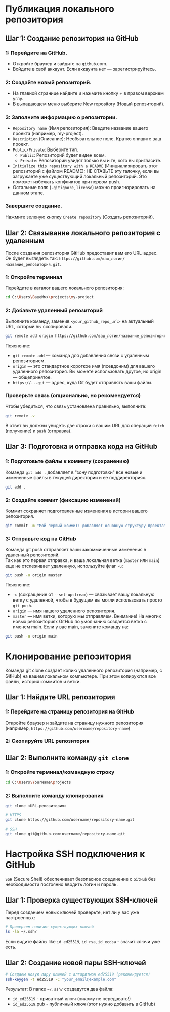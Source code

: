 # Публикация локального репозитория
## Шаг 1: Создание репозитория на GitHub
### 1: Перейдите на GitHub.

* Откройте браузер и зайдите на `github`.com.  
* Войдите в свой аккаунт. Если аккаунта нет — зарегистрируйтесь.  

### 2: Создайте новый репозиторий.

* На главной странице найдите и нажмите кнопку + в правом верхнем углу.  
* В выпадающем меню выберите New repository (Новый репозиторий).  

### 3: Заполните информацию о репозитории.

* `Repository name` (Имя репозитория): Введите название вашего проекта (например, my-project).  
* `Description` (Описание): Необязательное поле. Кратко опишите ваш проект.  
* `Public/Private`: Выберите тип.  
    * `Public`: Репозиторий будет виден всем.    
    * `Private`: Репозиторий увидят только вы и те, кого вы пригласите.  
* `Initialize this repository with a README` (Инициализировать этот репозиторий с файлом README): НЕ СТАВЬТЕ эту галочку, если вы загружаете уже существующий локальный репозиторий. Это поможет избежать конфликтов при первом push.  
* Остальные поля (`.gitignore`, `license`) можно проигнорировать на данном этапе.  

### Завершите создание.
Нажмите зеленую кнопку `Create repository` (Создать репозиторий).  

## Шаг 2: Связывание локального репозитория с удаленным
После создания репозитория GitHub предоставит вам его URL-адрес. Он будет выглядеть так: `https://github.com/ваш_логин/название_репозитория.git`.  

### 1: Откройте терминал
Перейдите в каталог вашего локального репозитория:
```bash
cd C:\Users\ВашеИмя\projects\my-project
```
### 2: Добавьте удаленный репозиторий
Выполните команду, заменив `<your_github_repo_url>` на актуальный URL, который вы скопировали.  
```bash
git remote add origin https://github.com/ваш_логин/название_репозитория.git
```

Пояснение:  
* `git remote add` — команда для добавления связи с удаленным репозиторием.  
* `origin` — это стандартное короткое имя (псевдоним) для вашего удаленного репозитория. Вы можете использовать другое, но origin — общепринятое.  
* `https://...git` — адрес, куда Git будет отправлять ваши файлы.  

### Проверьте связь (опционально, но рекомендуется)
Чтобы убедиться, что связь установлена правильно, выполните:  
```bash
git remote -v
```
В ответ вы должны увидеть две строки с вашим URL для операций `fetch` (получение) и `push` (отправка).  

## Шаг 3: Подготовка и отправка кода на GitHub

### 1: Подготовьте файлы к коммиту (сохранению)
Команда `git add .` добавляет в "зону подготовки" все новые и измененные файлы в текущей директории и ее поддиректориях.
```bash
git add .
```
### 2: Создайте коммит (фиксацию изменений)
Коммит сохраняет подготовленные изменения в истории вашего репозитория. 
```bash
git commit -m "Мой первый коммит: добавляет основную структуру проекта"
```
### 3: Отправьте код на GitHub
Команда git push отправляет ваши закоммиченные изменения в удаленный репозиторий.  
Так как это первая отправка, и ваша локальная ветка (`master` или `main`) еще не отслеживает удаленную, используйте флаг `-u`:
```bash
git push -u origin master
```
Пояснение:  
* `-u` (сокращение от `--set-upstream`) — связывает вашу локальную ветку с удаленной, чтобы в будущем вы могли использовать просто `git push`.
* `origin` — имя нашего удаленного репозитория.  
* `master` — имя ветки, которую мы отправляем. Внимание! На многих новых репозиториях GitHub по умолчанию создается ветка с именем main. Если у вас main, замените команду на:  
```bash
git push -u origin main 
```

# Клонирование репозитория
Команда git clone создает копию удаленного репозитория (например, с GitHub) на вашем локальном компьютере. При этом копируются все файлы, история коммитов и ветки.  

## Шаг 1: Найдите URL репозитория
### 1: Перейдите на страницу репозитория на GitHub
Откройте браузер и зайдите на страницу нужного репозитория (например, `https://github.com/username/repository-name`)

### 2: Скопируйте URL репозитория

## Шаг 2: Выполните команду `git clone`
### 1: Откройте терминал/командную строку
```bash
cd C:\Users\YourName\projects 
```
### 2: Выполните команду клонирования
```bash
git clone <URL-репозитория>

# HTTPS
git clone https://github.com/username/repository-name.git

# SSH
git clone git@github.com:username/repository-name.git
```

# Настройка SSH подключения к GitHub
`SSH` (Secure Shell) обеспечивает безопасное соединение с `GitHub` без необходимости постоянно вводить логин и пароль.  

## Шаг 1: Проверка существующих SSH-ключей
Перед созданием новых ключей проверьте, нет ли у вас уже настроенных:  
```bash
# Проверяем наличие существующих ключей
ls -la ~/.ssh/
```
Если видите файлы like `id_ed25519`, `id_rsa`, `id_ecdsa` - значит ключи уже есть.  

## Шаг 2: Создание новой пары SSH-ключей
```bash
# Создаем новую пару ключей с алгоритмом ed25519 (рекомендуется)
ssh-keygen -t ed25519 -C "your_email@example.com"
```
Результат: В папке `~/.ssh/` создадутся два файла:   
* `id_ed25519` - приватный ключ (никому не передавать!)  
* `id_ed25519`.pub - публичный ключ (этот нужно добавить в GitHub)  
